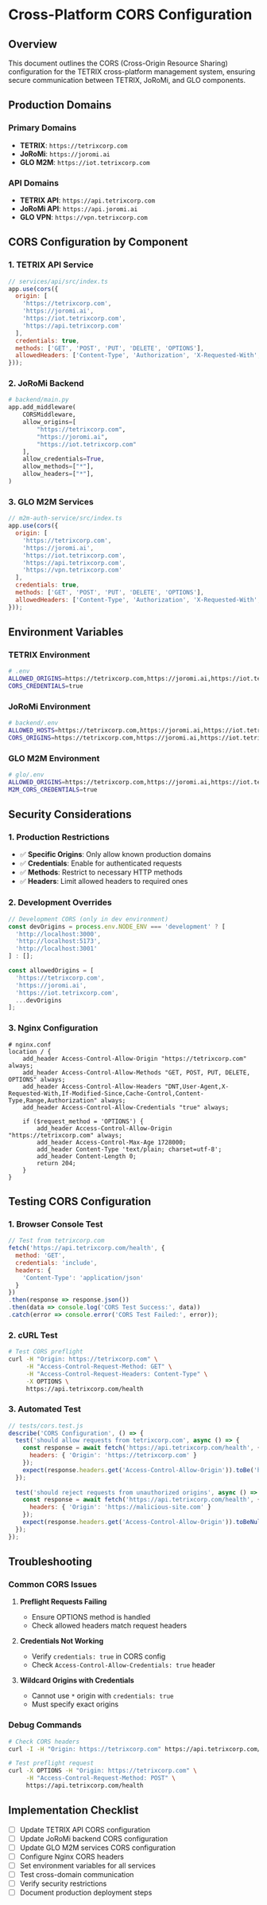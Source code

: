 # Cross-Platform CORS Configuration

## Overview

This document outlines the CORS (Cross-Origin Resource Sharing) configuration for the TETRIX cross-platform management system, ensuring secure communication between TETRIX, JoRoMi, and GLO components.

## Production Domains

### Primary Domains
- **TETRIX**: `https://tetrixcorp.com`
- **JoRoMi**: `https://joromi.ai`
- **GLO M2M**: `https://iot.tetrixcorp.com`

### API Domains
- **TETRIX API**: `https://api.tetrixcorp.com`
- **JoRoMi API**: `https://api.joromi.ai`
- **GLO VPN**: `https://vpn.tetrixcorp.com`

## CORS Configuration by Component

### 1. TETRIX API Service
```javascript
// services/api/src/index.ts
app.use(cors({
  origin: [
    'https://tetrixcorp.com',
    'https://joromi.ai', 
    'https://iot.tetrixcorp.com',
    'https://api.tetrixcorp.com'
  ],
  credentials: true,
  methods: ['GET', 'POST', 'PUT', 'DELETE', 'OPTIONS'],
  allowedHeaders: ['Content-Type', 'Authorization', 'X-Requested-With', 'X-CSRF-Token']
}));
```

### 2. JoRoMi Backend
```python
# backend/main.py
app.add_middleware(
    CORSMiddleware,
    allow_origins=[
        "https://tetrixcorp.com",
        "https://joromi.ai",
        "https://iot.tetrixcorp.com"
    ],
    allow_credentials=True,
    allow_methods=["*"],
    allow_headers=["*"],
)
```

### 3. GLO M2M Services
```javascript
// m2m-auth-service/src/index.ts
app.use(cors({
  origin: [
    'https://tetrixcorp.com',
    'https://joromi.ai',
    'https://iot.tetrixcorp.com',
    'https://api.tetrixcorp.com',
    'https://vpn.tetrixcorp.com'
  ],
  credentials: true,
  methods: ['GET', 'POST', 'PUT', 'DELETE', 'OPTIONS'],
  allowedHeaders: ['Content-Type', 'Authorization', 'X-Requested-With', 'X-Device-ID', 'X-API-Key']
}));
```

## Environment Variables

### TETRIX Environment
```bash
# .env
ALLOWED_ORIGINS=https://tetrixcorp.com,https://joromi.ai,https://iot.tetrixcorp.com
CORS_CREDENTIALS=true
```

### JoRoMi Environment
```bash
# backend/.env
ALLOWED_HOSTS=https://tetrixcorp.com,https://joromi.ai,https://iot.tetrixcorp.com
CORS_ORIGINS=https://tetrixcorp.com,https://joromi.ai,https://iot.tetrixcorp.com
```

### GLO M2M Environment
```bash
# glo/.env
ALLOWED_ORIGINS=https://tetrixcorp.com,https://joromi.ai,https://iot.tetrixcorp.com,https://api.tetrixcorp.com,https://vpn.tetrixcorp.com
M2M_CORS_CREDENTIALS=true
```

## Security Considerations

### 1. Production Restrictions
- ✅ **Specific Origins**: Only allow known production domains
- ✅ **Credentials**: Enable for authenticated requests
- ✅ **Methods**: Restrict to necessary HTTP methods
- ✅ **Headers**: Limit allowed headers to required ones

### 2. Development Overrides
```javascript
// Development CORS (only in dev environment)
const devOrigins = process.env.NODE_ENV === 'development' ? [
  'http://localhost:3000',
  'http://localhost:5173',
  'http://localhost:3001'
] : [];

const allowedOrigins = [
  'https://tetrixcorp.com',
  'https://joromi.ai',
  'https://iot.tetrixcorp.com',
  ...devOrigins
];
```

### 3. Nginx Configuration
```nginx
# nginx.conf
location / {
    add_header Access-Control-Allow-Origin "https://tetrixcorp.com" always;
    add_header Access-Control-Allow-Methods "GET, POST, PUT, DELETE, OPTIONS" always;
    add_header Access-Control-Allow-Headers "DNT,User-Agent,X-Requested-With,If-Modified-Since,Cache-Control,Content-Type,Range,Authorization" always;
    add_header Access-Control-Allow-Credentials "true" always;
    
    if ($request_method = 'OPTIONS') {
        add_header Access-Control-Allow-Origin "https://tetrixcorp.com" always;
        add_header Access-Control-Max-Age 1728000;
        add_header Content-Type 'text/plain; charset=utf-8';
        add_header Content-Length 0;
        return 204;
    }
}
```

## Testing CORS Configuration

### 1. Browser Console Test
```javascript
// Test from tetrixcorp.com
fetch('https://api.tetrixcorp.com/health', {
  method: 'GET',
  credentials: 'include',
  headers: {
    'Content-Type': 'application/json'
  }
})
.then(response => response.json())
.then(data => console.log('CORS Test Success:', data))
.catch(error => console.error('CORS Test Failed:', error));
```

### 2. cURL Test
```bash
# Test CORS preflight
curl -H "Origin: https://tetrixcorp.com" \
     -H "Access-Control-Request-Method: GET" \
     -H "Access-Control-Request-Headers: Content-Type" \
     -X OPTIONS \
     https://api.tetrixcorp.com/health
```

### 3. Automated Test
```javascript
// tests/cors.test.js
describe('CORS Configuration', () => {
  test('should allow requests from tetrixcorp.com', async () => {
    const response = await fetch('https://api.tetrixcorp.com/health', {
      headers: { 'Origin': 'https://tetrixcorp.com' }
    });
    expect(response.headers.get('Access-Control-Allow-Origin')).toBe('https://tetrixcorp.com');
  });
  
  test('should reject requests from unauthorized origins', async () => {
    const response = await fetch('https://api.tetrixcorp.com/health', {
      headers: { 'Origin': 'https://malicious-site.com' }
    });
    expect(response.headers.get('Access-Control-Allow-Origin')).toBeNull();
  });
});
```

## Troubleshooting

### Common CORS Issues

1. **Preflight Requests Failing**
   - Ensure OPTIONS method is handled
   - Check allowed headers match request headers

2. **Credentials Not Working**
   - Verify `credentials: true` in CORS config
   - Check `Access-Control-Allow-Credentials: true` header

3. **Wildcard Origins with Credentials**
   - Cannot use `*` origin with `credentials: true`
   - Must specify exact origins

### Debug Commands
```bash
# Check CORS headers
curl -I -H "Origin: https://tetrixcorp.com" https://api.tetrixcorp.com/health

# Test preflight request
curl -X OPTIONS -H "Origin: https://tetrixcorp.com" \
     -H "Access-Control-Request-Method: POST" \
     https://api.tetrixcorp.com/health
```

## Implementation Checklist

- [ ] Update TETRIX API CORS configuration
- [ ] Update JoRoMi backend CORS configuration  
- [ ] Update GLO M2M services CORS configuration
- [ ] Configure Nginx CORS headers
- [ ] Set environment variables for all services
- [ ] Test cross-domain communication
- [ ] Verify security restrictions
- [ ] Document production deployment steps
